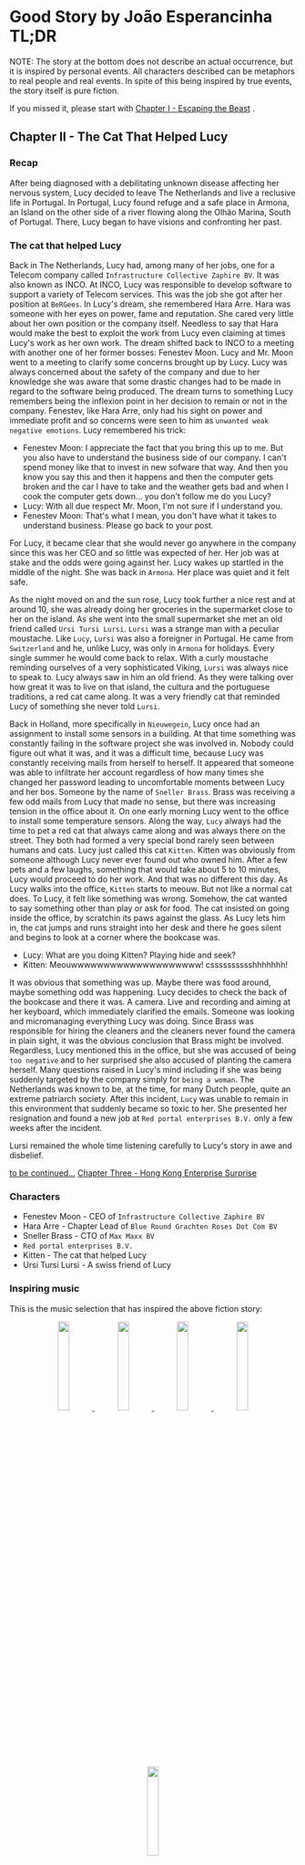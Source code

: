 # Good Story by João Esperancinha TL;DR

NOTE: The story at the bottom does not describe an actual occurrence, but it is inspired by personal events. All
characters described can be metaphors to real people and real events. In spite of this being inspired by true events,
the story itself is pure fiction.

If you missed it, please start
with [Chapter I - Escaping the Beast](https://github.com/jesperancinha/good-story/blob/main/docs/good.story/GoodStory.md)
.

## Chapter II - The Cat That Helped Lucy

### Recap

After being diagnosed with a debilitating unknown disease affecting her nervous system, Lucy decided to leave The
Netherlands and live a reclusive life in Portugal.
In Portugal, Lucy found refuge and a safe place in Armona, an Island on the other side of a river flowing along the
Olhão Marina, South of Portugal. There, Lucy began to have visions and confronting her past.

### The cat that helped Lucy

Back in The Netherlands, Lucy had, among many of her jobs, one for a Telecom company
called `Infrastructure Collective Zaphire BV`. It was also known as INCO. At INCO, Lucy was responsible to develop
software to support a variety of Telecom services.
This was the job she got after her position at `BeRGees`. In Lucy's dream, she remembered Hara Arre. Hara was someone
with her eyes on power, fame and reputation. She cared very little about her own position or the company itself.
Needless to say that Hara would make the best to exploit the work from Lucy even claiming at times Lucy's work as her
own work. The dream shifted back to INCO to a meeting with another one of her former bosses: Fenestev Moon.
Lucy and Mr. Moon went to a meeting to clarify some concerns brought up by Lucy. Lucy was always concerned about the
safety of the company and due to her knowledge she was aware that some drastic changes had to be made in regard to the
software being produced. The dream turns to something Lucy remembers being the inflexion point in her decision to remain
or not in the company.
Fenestev, like Hara Arre, only had his sight on power and immediate profit and so concerns were seen to him
as `unwanted weak negative emotions`. Lucy remembered his trick:

- Fenestev Moon: I appreciate the fact that you bring this up to me. But you also have to understand the business side
  of our company. I can't spend money like that to invest in new sofware that way. And then you know you say this and
  then it happens and then the computer gets broken and the car I have to take and the weather gets bad and when I cook
  the computer gets down... you don't follow me do you Lucy?
- Lucy: With all due respect Mr. Moon, I'm not sure if I understand you.
- Fenestev Moon: That's what I mean, you don't have what it takes to understand business. Please go back to your post.

For Lucy, it became clear that she would never go anywhere in the company since this was her CEO and so little was
expected of her. Her job was at stake and the odds were going against her.
Lucy wakes up startled in the middle of the night. She was back in `Armona`. Her place was quiet and it felt safe.

As the night moved on and the sun rose, Lucy took further a nice rest and at around 10, she was already doing her
groceries in the supermarket close to her on the island.
As she went into the small supermarket she met an old friend called `Ursi Tursi Lursi`. `Lursi` was a strange man with a
peculiar moustache. Like `Lucy`, `Lursi` was also a foreigner in Portugal. He came from `Switzerland` and he, unlike
Lucy,
was
only in `Armona` for holidays. Every single summer he would come back to relax.
With a curly moustache reminding ourselves of a very sophisticated Viking, `Lursi` was always nice to speak to. Lucy
always saw in him an old friend. As they were talking over how great it was to live on that island, the cultura and the
portuguese traditions, a red cat came along.
It was a very friendly cat that reminded Lucy of something she never told `Lursi`.

Back in Holland, more specifically in `Nieuwegein`, Lucy once had an assignment to install some sensors in a building.
At that time something was constantly failing in the software project she was involved in. Nobody could figure out what
it
was, and it was a difficult time, because Lucy was constantly receiving mails from herself to herself. It appeared that
someone was able to infiltrate her account regardless of how many times she changed her password leading to
uncomfortable moments between Lucy and her bos. Someone by the name of `Sneller Brass`. Brass was receiving a few odd
mails from Lucy that made no sense, but there was increasing tension in the office about it. On one early morning Lucy
went to the office to install some temperature sensors. Along the way, `Lucy` always had the time to pet a red cat that
always came along and was always there on the street.
They both had formed a very special bond rarely seen between humans and cats. Lucy just called this cat `Kitten`. Kitten
was obviously from someone although Lucy never ever found out who owned him.
After a few pets and a few laughs, something that would take about 5 to 10 minutes, Lucy would proceed to do her work.
And that was no different this day. As Lucy walks into the office, `Kitten` starts to meouw. But not like a normal cat
does. To Lucy, it felt like something was wrong. Somehow, the cat wanted to say something other than play or ask for
food.
The cat insisted on going inside the office, by scratchin its paws against the glass. As Lucy lets him in, the cat jumps
and runs straight into her desk and
there he goes silent and begins to look at a corner where the bookcase was.

- Lucy: What are you doing Kitten? Playing hide and seek?
- Kitten: Meouwwwwwwwwwwwwwwwwwwww! csssssssssshhhhhhh!

It was obvious that something was up. Maybe there was food around, maybe something odd was happening. Lucy decides to
check the back of the bookcase and there it was. A camera. Live and recording and aiming at her keyboard, which
immediately
clarified the emails. Someone was looking and micromanaging everything Lucy was doing. Since Brass was responsible for
hiring the cleaners and the cleaners never found the camera in plain sight, it was the obvious conclusion that Brass
might be involved. Regardless, Lucy mentioned this in the office, but she was accused of being `too negative` and to her
surprised she also accused of planting the camera herself.
Many questions raised in Lucy's mind including if she was being suddenly targeted by the company simply for `being a
woman`. The Netherlands was known to be, at the time, for many Dutch people, quite an extreme patriarch society. 
After this incident, `Lucy` was unable to remain in this environment that suddenly became so toxic to her. She
presented her resignation and found a new job at `Red portal enterprises B.V.` only a few weeks after the incident.

Lursi remained the whole time listening carefully to Lucy's story in awe and disbelief.

[to be continued...](https://github.com/jesperancinha/note-manager-app/blob/master/docs/good.story/good.story.chapter.3.md)
[Chapter Three - Hong Kong Enterprise Surprise](https://github.com/jesperancinha/note-manager-app/blob/master/docs/good.story/good.story.chapter.3.md)

### Characters

- Fenestev Moon - CEO of `Infrastructure Collective Zaphire BV`
- Hara Arre - Chapter Lead of `Blue Round Grachten Roses Dot Com BV`
- Sneller Brass - CTO of `Max Maxx BV`
- `Red portal enterprises B.V.`
- Kitten - The cat that helped Lucy
- Ursi Tursi Lursi - A swiss friend of Lucy

### Inspiring music

This is the music selection that has inspired the above fiction story:

<div align="center">
      <a title="Freemasons feat Sophie Ellis-Bextor - Heartbreak (Make Me A Dancer) [Music Video]" href="https://www.youtube.com/watch?v=BQ7H0tuOFGY">
     <img 
          src="https://img.youtube.com/vi/BQ7H0tuOFGY/0.jpg" 
          style="width:20%;">
      </a>
      <a title="It Came From the 80's... Vol.5 - A Retro Darkwave Horror Synth Special" href="https://www.youtube.com/watch?v=bnefm57d7z4">
     <img 
          src="https://img.youtube.com/vi/bnefm57d7z4/0.jpg" 
          style="width:20%;">
      </a>
      <a title="Freemasons ft. Bailey Tzuke - Uninvited (Official Video HQ)" href="https://www.youtube.com/watch?v=oFBWPcaMKeo">
     <img 
          src="https://img.youtube.com/vi/oFBWPcaMKeo/0.jpg" 
          style="width:20%;">
      </a>
      <a title="Arabic House Mix 2012" href="https://www.youtube.com/watch?v=c-cgeKUz_Ks">
     <img 
          src="https://img.youtube.com/vi/c-cgeKUz_Ks/0.jpg" 
          style="width:20%;">
      </a>
      <a title="Im Nin'Alu - Ofra Haza" href="https://www.youtube.com/watch?v=ZRnzTTYk7_Q">
     <img 
          src="https://img.youtube.com/vi/ZRnzTTYk7_Q/0.jpg" 
          style="width:20%;">
      </a>
</div>
